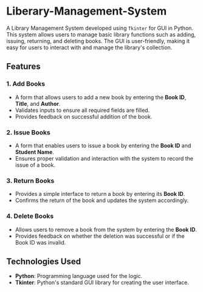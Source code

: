 # Liberary-Management-System

A Library Management System developed using `Tkinter` for GUI in Python. This system allows users to manage basic library functions such as adding, issuing, returning, and deleting books. The GUI is user-friendly, making it easy for users to interact with and manage the library's collection.

## Features

### 1. Add Books
- A form that allows users to add a new book by entering the **Book ID**, **Title**, and **Author**.
- Validates inputs to ensure all required fields are filled.
- Provides feedback on successful addition of the book.

### 2. Issue Books
- A form that enables users to issue a book by entering the **Book ID** and **Student Name**.
- Ensures proper validation and interaction with the system to record the issue of a book.

### 3. Return Books
- Provides a simple interface to return a book by entering its **Book ID**.
- Confirms the return of the book and updates the system accordingly.

### 4. Delete Books
- Allows users to remove a book from the system by entering the **Book ID**.
- Provides feedback on whether the deletion was successful or if the Book ID was invalid.

## Technologies Used

- **Python**: Programming language used for the logic.
- **Tkinter**: Python's standard GUI library for creating the user interface.


